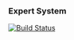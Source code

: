### Expert System
[![Build Status](https://travis-ci.org/mkaliberda/expert_system.svg?branch=IMP_reader_and_validate)](https://travis-ci.org/mkaliberda/expert_system)

